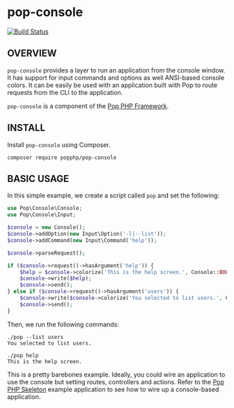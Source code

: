 pop-console
===========

[![Build Status](https://travis-ci.org/popphp/pop-console.svg?branch=master)](https://travis-ci.org/popphp/pop-console)

OVERVIEW
--------
`pop-console` provides a layer to run an application from the console window.
It has support for input commands and options as well ANSI-based console colors.
It can be easily be used with an application built with Pop to route requests
from the CLI to the application.

`pop-console` is a component of the [Pop PHP Framework](http://www.popphp.org/).

INSTALL
-------

Install `pop-console` using Composer.

    composer require popphp/pop-console


BASIC USAGE
-----------

In this simple example, we create a script called `pop` and set the following:

```php
use Pop\Console\Console;
use Pop\Console\Input;

$console = new Console();
$console->addOption(new Input\Option('-l|--list'));
$console->addCommand(new Input\Command('help'));

$console->parseRequest();

if ($console->request()->hasArgument('help')) {
    $help = $console->colorize('This is the help screen.', Console::BOLD_YELLOW);
    $console->write($help);
    $console->send();
} else if ($console->request()->hasArgument('users')) {
    $console->write($console->colorize('You selected to list users.', Console::CYAN));
    $console->send();
}
```

Then, we run the following commands:

    ./pop --list users
    You selected to list users.
    
    ./pop help
    This is the help screen.

This is a pretty barebones example. Ideally, you could wire an application to
use the console but setting routes, controllers and actions. Refer to the
[Pop PHP Skeleton](https://github.com/popphp/popphp-skeleton) example application
to see how to wire up a console-based application.
